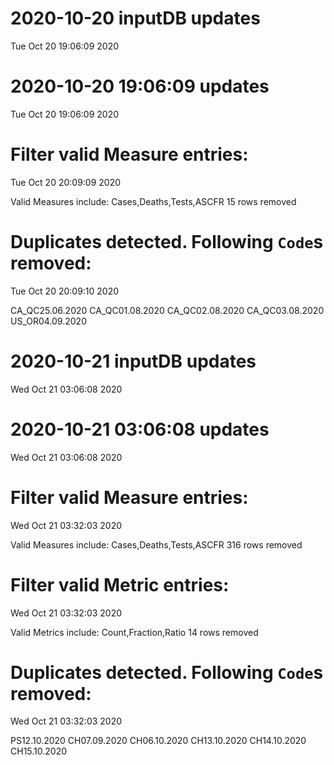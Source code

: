 
# 2020-10-20 inputDB updates 
 Tue Oct 20 19:06:09 2020 


# 2020-10-20 19:06:09 updates 
 Tue Oct 20 19:06:09 2020 


# Filter valid Measure entries: 
 Tue Oct 20 20:09:09 2020 

Valid Measures include: Cases,Deaths,Tests,ASCFR
 15 rows removed
# Duplicates detected. Following `Code`s removed: 
 Tue Oct 20 20:09:10 2020 

CA_QC25.06.2020
CA_QC01.08.2020
CA_QC02.08.2020
CA_QC03.08.2020
US_OR04.09.2020
# 2020-10-21 inputDB updates 
 Wed Oct 21 03:06:08 2020 


# 2020-10-21 03:06:08 updates 
 Wed Oct 21 03:06:08 2020 


# Filter valid Measure entries: 
 Wed Oct 21 03:32:03 2020 

Valid Measures include: Cases,Deaths,Tests,ASCFR
 316 rows removed
# Filter valid Metric entries: 
 Wed Oct 21 03:32:03 2020 

Valid Metrics include: Count,Fraction,Ratio
 14 rows removed
# Duplicates detected. Following `Code`s removed: 
 Wed Oct 21 03:32:03 2020 

PS12.10.2020
CH07.09.2020
CH06.10.2020
CH13.10.2020
CH14.10.2020
CH15.10.2020